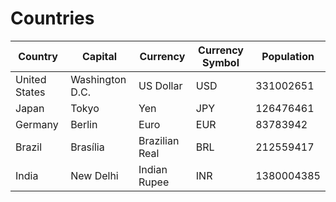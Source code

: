 # Countries
| Country | Capital | Currency | Currency Symbol | Population| 
| --------- | --------- | --------- | --------- | --------- |
| United States|Washington D.C.|US Dollar|USD|331002651|
|Japan|Tokyo|Yen|JPY|126476461|
|Germany|Berlin|Euro|EUR|83783942|
|Brazil|Brasília|Brazilian Real|BRL|212559417|
|India|New Delhi|Indian Rupee|INR|1380004385|